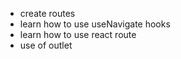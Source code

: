 - create routes
- learn how to use useNavigate hooks
- learn how to use react route
- use of outlet 